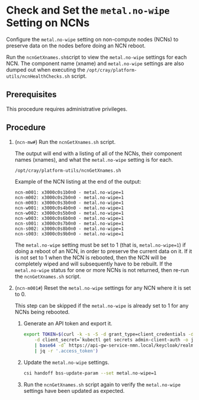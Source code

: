 # Check and Set the `metal.no-wipe` Setting on NCNs

Configure the `metal.no-wipe` setting on non-compute nodes \(NCNs\) to preserve data on the nodes before doing an NCN reboot.

Run the `ncnGetXnames.sh`script to view the `metal.no-wipe` settings for each NCN. The component name (xname) and `metal.no-wipe` settings are also dumped out when executing the `/opt/cray/platform-utils/ncnHealthChecks.sh` script.

## Prerequisites

This procedure requires administrative privileges.

## Procedure

1. (`ncn-mw#`) Run the `ncnGetXnames.sh` script.

    The output will end with a listing of all of the NCNs, their component names (xnames), and what the `metal.no-wipe` setting is for each.

    ```bash
    /opt/cray/platform-utils/ncnGetXnames.sh
    ```

    Example of the NCN listing at the end of the output:

    ```text
    ncn-m001: x3000c0s1b0n0 - metal.no-wipe=1
    ncn-m002: x3000c0s2b0n0 - metal.no-wipe=1
    ncn-m003: x3000c0s3b0n0 - metal.no-wipe=1
    ncn-w001: x3000c0s4b0n0 - metal.no-wipe=1
    ncn-w002: x3000c0s5b0n0 - metal.no-wipe=1
    ncn-w003: x3000c0s6b0n0 - metal.no-wipe=1
    ncn-s001: x3000c0s7b0n0 - metal.no-wipe=1
    ncn-s002: x3000c0s8b0n0 - metal.no-wipe=1
    ncn-s003: x3000c0s9b0n0 - metal.no-wipe=1
    ```

    The `metal.no-wipe` setting must be set to 1 (that is, `metal.no-wipe=1`) if doing a reboot of an NCN, in order to preserve the
    current data on it. If it is not set to 1 when the NCN is rebooted, then the NCN will be completely wiped and will subsequently
    have to be rebuilt. If the `metal.no-wipe` status for one or more NCNs is not returned, then re-run the `ncnGetXnames.sh` script.

1. (`ncn-m001#`) Reset the `metal.no-wipe` settings for any NCN where it is set to 0.

    This step can be skipped if the `metal.no-wipe` is already set to 1 for any NCNs being rebooted.

    1. Generate an API token and export it.

        ```bash
        export TOKEN=$(curl -k -s -S -d grant_type=client_credentials -d client_id=admin-client \
            -d client_secret=`kubectl get secrets admin-client-auth -o jsonpath='{.data.client-secret}' \
            | base64 -d` https://api-gw-service-nmn.local/keycloak/realms/shasta/protocol/openid-connect/token \
            | jq -r '.access_token')
        ```

    1. Update the `metal.no-wipe` settings.

        ```bash
        csi handoff bss-update-param --set metal.no-wipe=1
        ```

    1. Run the `ncnGetXnames.sh` script again to verify the `metal.no-wipe` settings have been updated as expected.
